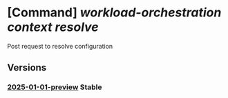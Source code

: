 # [Command] _workload-orchestration context resolve_

Post request to resolve configuration

## Versions

### [2025-01-01-preview](/Resources/mgmt-plane/L3N1YnNjcmlwdGlvbnMve30vcmVzb3VyY2Vncm91cHMve30vcHJvdmlkZXJzL21pY3Jvc29mdC5lZGdlL2NvbnRleHRzL3t9L3Jlc29sdmU=/2025-01-01-preview.xml) **Stable**

<!-- mgmt-plane /subscriptions/{}/resourcegroups/{}/providers/microsoft.edge/contexts/{}/resolve 2025-01-01-preview -->
